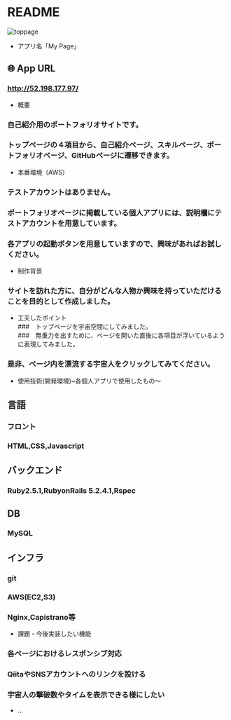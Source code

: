 # README
![toppage](app/assets/images/README.png)

* アプリ名「My Page」  

## 🌐 App URL  

### **http://52.198.177.97/**  

* 概要  
### 自己紹介用のポートフォリオサイトです。  
### トップページの４項目から、自己紹介ページ、スキルページ、ポートフォリオページ、GitHubページに遷移できます。  



* 本番環境（AWS）  
### テストアカウントはありません。  
### ポートフォリオページに掲載している個人アプリには、説明欄にテストアカウントを用意しています。  
### 各アプリの起動ボタンを用意していますので、興味があればお試しください。  

* 制作背景  
### サイトを訪れた方に、自分がどんな人物か興味を持っていただけることを目的として作成しました。  

* 工夫したポイント  
###　トップページを宇宙空間にしてみました。  
###　無重力を出すために、ページを開いた直後に各項目が浮いているように表現してみました。  
### 是非、ページ内を漂流する宇宙人をクリックしてみてください。  

* 使用技術(開発環境)~各個人アプリで使用したもの〜
## 言語  
### フロント  
### HTML,CSS,Javascript  
## バックエンド  
### Ruby2.5.1,RubyonRails 5.2.4.1,Rspec  
## DB  
### MySQL  
## インフラ  
### git  
### AWS(EC2,S3)  
### Nginx,Capistrano等  


* 課題・今後実装したい機能
### 各ページにおけるレスポンシブ対応  
### QiitaやSNSアカウントへのリンクを設ける  
### 宇宙人の撃破数やタイムを表示できる様にしたい  
* ...
